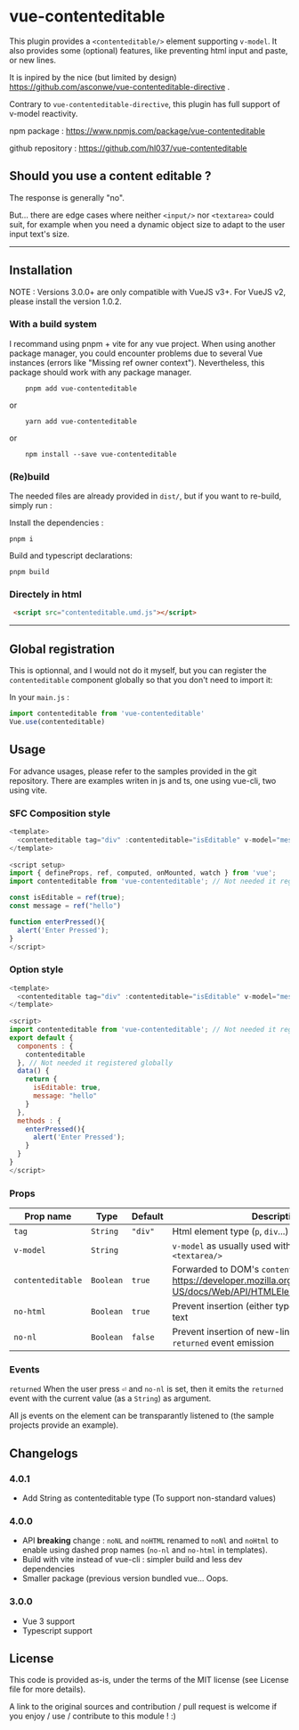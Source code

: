 
# vue-contenteditable

This plugin provides a `<contenteditable/>` element supporting `v-model`. It also provides some (optional) features, like preventing html input and paste, or new lines.

It is inpired by the nice (but limited by design) https://github.com/asconwe/vue-contenteditable-directive .

Contrary to `vue-contenteditable-directive`, this plugin has full support of v-model reactivity.

npm package : https://www.npmjs.com/package/vue-contenteditable

github repository : https://github.com/hl037/vue-contenteditable

## Should you use a content editable ?

The response is generally "no".

But... there are edge cases where neither `<input/>` nor `<textarea>` could suit, for example when you need a dynamic object size to adapt to the user input text's size.

------

## Installation

NOTE : Versions 3.0.0+ are only compatible with VueJS v3+. For VueJS v2, please install the version 1.0.2.

### With a build system

I recommand using pnpm + vite for any vue project. When using another package manager, you could encounter problems due to several Vue instances (errors like "Missing ref owner context"). Nevertheless, this package should work with any package manager.

```
    pnpm add vue-contenteditable
```

or

```
    yarn add vue-contenteditable
```

or

```
    npm install --save vue-contenteditable
```


### (Re)build

The needed files are already provided in `dist/`, but if you want to re-build, simply run :

Install the dependencies :
```
pnpm i
```

Build and typescript declarations:
```
pnpm build
```

### Directely in html

```html
 <script src="contenteditable.umd.js"></script>
```

------

## Global registration

This is optionnal, and I would not do it myself, but you can register the `contenteditable` component globally so that you don't need to import it:

In your `main.js` :

```javascript
import contenteditable from 'vue-contenteditable'
Vue.use(contenteditable)
```

## Usage

For advance usages, please refer to the samples provided in the git repository. There are examples writen in js and ts, one using vue-cli, two using vite.

### SFC Composition style

```javascript
<template>
  <contenteditable tag="div" :contenteditable="isEditable" v-model="message" :no-nl="true" :no-html="true" @returned="enterPressed" />
</template>
 
<script setup>
import { defineProps, ref, computed, onMounted, watch } from 'vue';
import contenteditable from 'vue-contenteditable'; // Not needed it registered globally

const isEditable = ref(true);
const message = ref("hello")

function enterPressed(){
  alert('Enter Pressed');
}
</script>
```

### Option style

```javascript
<template>
  <contenteditable tag="div" :contenteditable="isEditable" v-model="message" :noNL="true" :noHTML="true" @returned="enterPressed" />
</template>
 
<script>
import contenteditable from 'vue-contenteditable'; // Not needed it registered globally
export default {
  components : {
    contenteditable
  }, // Not needed it registered globally
  data() {
    return {
      isEditable: true,
      message: "hello"
    }
  },
  methods : {
    enterPressed(){
      alert('Enter Pressed');
    }
  }
}
</script>
```


### Props

Prop name | Type | Default | Description
----------|------|---------|------------
`tag` | `String` | `"div"` | Html element type (`p`, `div`...)
`v-model` | `String` | | `v-model` as usually used with `<input/>` and `<textarea/>`
`contenteditable` | `Boolean` | `true` | Forwarded to DOM's `contenteditable` https://developer.mozilla.org/en-US/docs/Web/API/HTMLElement/contentEditable.
`no-html` | `Boolean` | `true` | Prevent insertion (either typed or pasted) of html text
`no-nl` | `Boolean` | `false` | Prevent insertion of new-lines. Also activate `returned` event emission

### Events

`returned`
  When the user press <kbd>⏎</kbd> and `no-nl` is set, then it emits the `returned` event with the current value (as a `String`) as argument.

  All js events on the element can be transparantly listened to (the sample projects provide an example).

## Changelogs

### 4.0.1
  
  * Add String as contenteditable type (To support non-standard values)

### 4.0.0

  * API **breaking** change : `noNL` and `noHTML` renamed to `noNl` and `noHtml` to enable using dashed prop names (`no-nl` and `no-html` in templates).
  * Build with vite instead of vue-cli : simpler build and less dev dependencies
  * Smaller package (previous version bundled vue... Oops.

### 3.0.0
  
  * Vue 3 support
  * Typescript support

## License

This code is provided as-is, under the terms of the MIT license (see License file for more details).

A link to the original sources and contribution / pull request is welcome if you enjoy / use / contribute to this module ! :)



